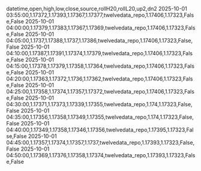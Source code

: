 datetime,open,high,low,close,source,rollH20,rollL20,up2,dn2
2025-10-01 03:55:00,1.17372,1.17393,1.17367,1.17377,twelvedata_repo,1.17406,1.17323,False,False
2025-10-01 04:00:00,1.17379,1.17383,1.17367,1.17369,twelvedata_repo,1.17406,1.17323,False,False
2025-10-01 04:05:00,1.1737,1.17388,1.1737,1.17386,twelvedata_repo,1.17406,1.17323,False,False
2025-10-01 04:10:00,1.17387,1.17391,1.17374,1.17379,twelvedata_repo,1.17406,1.17323,False,False
2025-10-01 04:15:00,1.17378,1.17379,1.17358,1.17364,twelvedata_repo,1.17406,1.17323,False,False
2025-10-01 04:20:00,1.17363,1.17372,1.1736,1.17362,twelvedata_repo,1.17406,1.17323,False,False
2025-10-01 04:25:00,1.17358,1.17374,1.17357,1.17372,twelvedata_repo,1.17406,1.17323,False,False
2025-10-01 04:30:00,1.17371,1.17373,1.17339,1.17355,twelvedata_repo,1.174,1.17323,False,False
2025-10-01 04:35:00,1.17356,1.17358,1.17349,1.17355,twelvedata_repo,1.174,1.17323,False,False
2025-10-01 04:40:00,1.17349,1.17358,1.17346,1.17356,twelvedata_repo,1.17395,1.17323,False,False
2025-10-01 04:45:00,1.17357,1.17374,1.17357,1.1737,twelvedata_repo,1.17393,1.17323,False,False
2025-10-01 04:50:00,1.17369,1.17376,1.17358,1.17374,twelvedata_repo,1.17393,1.17323,False,False
